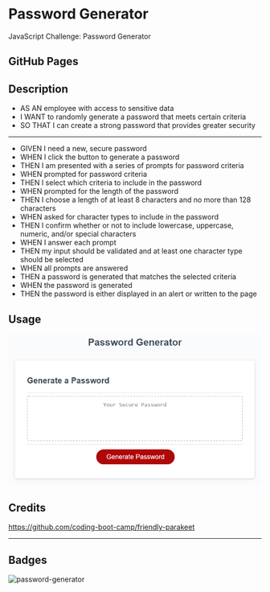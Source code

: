 # Password Generator

JavaScript Challenge: Password Generator

## GitHub Pages

## Description

-   AS AN employee with access to sensitive data
-   I WANT to randomly generate a password that meets certain criteria
-   SO THAT I can create a strong password that provides greater security

---

-   GIVEN I need a new, secure password
-   WHEN I click the button to generate a password
-   THEN I am presented with a series of prompts for password criteria
-   WHEN prompted for password criteria
-   THEN I select which criteria to include in the password
-   WHEN prompted for the length of the password
-   THEN I choose a length of at least 8 characters and no more than 128 characters
-   WHEN asked for character types to include in the password
-   THEN I confirm whether or not to include lowercase, uppercase, numeric, and/or special characters
-   WHEN I answer each prompt
-   THEN my input should be validated and at least one character type should be selected
-   WHEN all prompts are answered
-   THEN a password is generated that matches the selected criteria
-   WHEN the password is generated
-   THEN the password is either displayed in an alert or written to the page

## Usage

![screenshot preview](assets/images/screenshot.png)

## Credits

https://github.com/coding-boot-camp/friendly-parakeet

---

## Badges

![password-generator](https://img.shields.io/github/languages/top/manc1n1/password-generator)
